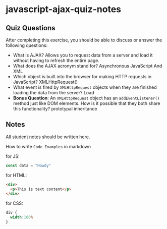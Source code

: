 # javascript-ajax-quiz-notes

## Quiz Questions

After completing this exercise, you should be able to discuss or answer the following questions:

- What is AJAX?
Allows you to request data from a server and load it without having to refresh the entire page.
- What does the AJAX acronym stand for?
Asynchronous JavaScript And XML
- Which object is built into the browser for making HTTP requests in JavaScript?
XMLHttpRequest()
- What event is fired by `XMLHttpRequest` objects when they are finished loading the data from the server?
Load
- **Bonus Question**: An `XMLHttpRequest` object has an `addEventListener()` method just like DOM elements. How is it possible that they both share this functionality?
prototypal inheritance

## Notes

All student notes should be written here.


How to write `Code Examples` in markdown

for JS:
```javascript
const data = "Howdy"
```

for HTML:
```html
<div>
  <p>This is text content</p>
</div>
```

for CSS:
```css
div {
  width:100%
}
```

